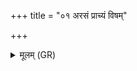 +++
title = "०१ अरसं प्राच्यं विषम्"

+++
<details><summary>मूलम् (GR)</summary>

अरसं प्राच्यं विषम्  
अरसं यद् उदीच्यम् ।  
अथेदम् अधराच्यं  
करम्भेण वि कल्पते ॥
</details>